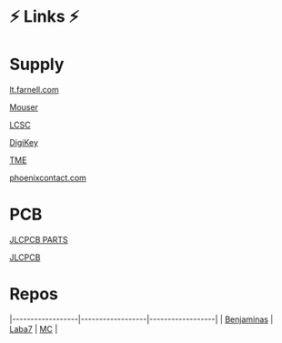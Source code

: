 # ⚡ Links ⚡
# Supply

[lt.farnell.com](https://lt.farnell.com)

[Mouser](https://mouser.lt)

[LCSC](https://lcsc.com)

[DigiKey](https://digikey.com)

[TME](https://tme.eu)

[phoenixcontact.com](https://phoenixcontact.com)
# PCB

[JLCPCB PARTS](https://jlcpcb.com/parts)

[JLCPCB](https://jlcpcb.com)

# Repos
|------------------|------------------|------------------|
| [Benjaminas](https://github.com/benjaminas?tab=repositories) | [Laba7](https://github.com/orgs/LABA-7/repositories) | [MC](https://github.com/orgs/Multicursor/repositories) |
